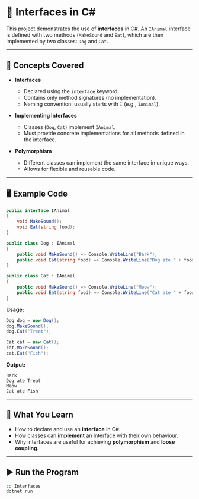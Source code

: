 # 🐾 Interfaces in C#

This project demonstrates the use of **interfaces** in C#. An `IAnimal` interface is defined with two methods (`MakeSound` and `Eat`), which are then implemented by two classes: `Dog` and `Cat`.

---

## 📖 Concepts Covered
- **Interfaces**
  - Declared using the `interface` keyword.
  - Contains only method signatures (no implementation).
  - Naming convention: usually starts with `I` (e.g., `IAnimal`).

- **Implementing Interfaces**
  - Classes (`Dog`, `Cat`) implement `IAnimal`.
  - Must provide concrete implementations for all methods defined in the interface.

- **Polymorphism**
  - Different classes can implement the same interface in unique ways.
  - Allows for flexible and reusable code.

---

## 🖥️ Example Code

```csharp
public interface IAnimal
{
    void MakeSound();
    void Eat(string food);
}

public class Dog : IAnimal
{
    public void MakeSound() => Console.WriteLine("Bark");
    public void Eat(string food) => Console.WriteLine("Dog ate " + food);
}

public class Cat : IAnimal
{
    public void MakeSound() => Console.WriteLine("Meow");
    public void Eat(string food) => Console.WriteLine("Cat ate " + food);
}
```

**Usage:**
```csharp
Dog dog = new Dog();
dog.MakeSound();
dog.Eat("Treat");

Cat cat = new Cat();
cat.MakeSound();
cat.Eat("Fish");
```

**Output:**
```
Bark
Dog ate Treat
Meow
Cat ate Fish
```

---

## 🧠 What You Learn
- How to declare and use an **interface** in C#.
- How classes can **implement** an interface with their own behaviour.
- Why interfaces are useful for achieving **polymorphism** and **loose coupling**.

---

## ▶️ Run the Program
```bash
cd Interfaces
dotnet run
```
